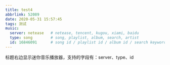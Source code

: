 ```yaml
---
title: test4
abbrlink: 52089
date: 2020-05-31 15:57:45
tags: 测试
music:
  server: netease   # netease, tencent, kugou, xiami, baidu
  type: song        # song, playlist, album, search, artist
  id: 16846091      # song id / playlist id / album id / search keyword
---
```


标题右边显示迷你音乐播放器，支持的字段有：server、type、id

<!-- more -->